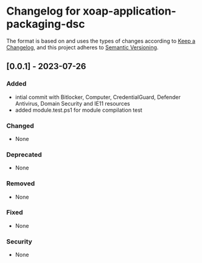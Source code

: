 # Changelog for xoap-application-packaging-dsc

The format is based on and uses the types of changes according to [Keep a Changelog](https://keepachangelog.com/en/1.0.0/),
and this project adheres to [Semantic Versioning](https://semver.org/spec/v2.0.0.html).

## [0.0.1] - 2023-07-26

### Added

- intial commit with Bitlocker, Computer, CredentialGuard, Defender Antivirus, Domain Security and IE11 resources
- added module.test.ps1 for module compilation test

### Changed

- None

### Deprecated

- None

### Removed

- None

### Fixed

- None

### Security

- None
